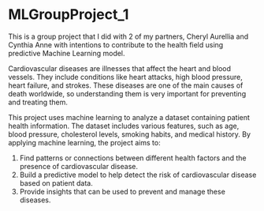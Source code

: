 # MLGroupProject_1
This is a group project that I did with 2 of my partners, Cheryl Aurellia and Cynthia Anne with intentions to contribute to the health field using predictive Machine Learning model.  

Cardiovascular diseases are illnesses that affect the heart and blood vessels. They include conditions like heart attacks, high blood pressure, heart failure, and strokes. These diseases are one of the main causes of death worldwide, so understanding them is very important for preventing and treating them. 

This project uses machine learning to analyze a dataset containing patient health information. The dataset includes various features, such as age, blood pressure, cholesterol levels, smoking habits, and medical history. By applying machine learning, the project aims to:
1. Find patterns or connections between different health factors and the presence of cardiovascular disease.
2. Build a predictive model to help detect the risk of cardiovascular disease based on patient data.
3. Provide insights that can be used to prevent and manage these diseases.
